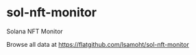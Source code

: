 # sol-nft-monitor
 Solana NFT Monitor

Browse all data at https://flatgithub.com/lsamoht/sol-nft-monitor 